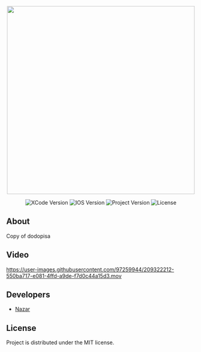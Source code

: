 <p align="center">
      <img src="https://docs.google.com/uc?id=1knjoDE3zVYvD5SJEzfFAbrvs3sM_KFDJ" height="500">
</p>

<p align="center">
   <img src="https://img.shields.io/badge/Engine-XCode13.0.0-blueviolet" alt="XCode Version">
   <img src="https://img.shields.io/badge/IOS-13.0-important" alt="IOS Version">
   <img src="https://img.shields.io/badge/Version-1.0.1(release)-success" alt="Project Version">
   <img src="https://img.shields.io/badge/License-MIT-informational" alt="License">
</p>

## About

Copy of dodopisa

## Video

https://user-images.githubusercontent.com/97259944/209322212-550ba717-e081-4ffd-a9de-f7d0c44a15d3.mov


## Developers

- [Nazar](https://github.com/namazii)

## License
Project is distributed under the MIT license.
